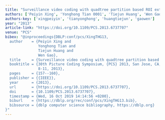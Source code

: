 ```yaml
---
title: "Surveillance video coding with quadtree partition based ROI extraction"
authors: ['Peiyin Xing', 'Yonghong Tian 0001', 'Tiejun Huang', 'Wen Gao 0001']
authors-key: ['xingpeiyin', 'tianyonghong', 'huangtiejun', 'gaowen']
year: "2013"
article-link: "https://doi.org/10.1109/PCS.2013.6737707"
venue: "PCS"
bibex: "@inproceedings{DBLP:conf/pcs/XingTHG13,
  author    = {Peiyin Xing and
               Yonghong Tian and
               Tiejun Huang and
               Wen Gao},
  title     = {Surveillance video coding with quadtree partition based {ROI} extraction},
  booktitle = {30th Picture Coding Symposium, {PCS} 2013, San Jose, CA, USA, December
               8-11, 2013},
  pages     = {157--160},
  publisher = {{IEEE}},
  year      = {2013},
  url       = {https://doi.org/10.1109/PCS.2013.6737707},
  doi       = {10.1109/PCS.2013.6737707},
  timestamp = {Wed, 16 Oct 2019 14:14:56 +0200},
  biburl    = {https://dblp.org/rec/conf/pcs/XingTHG13.bib},
  bibsource = {dblp computer science bibliography, https://dblp.org}
}"
---
```

